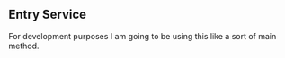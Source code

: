 
## Entry Service

For development purposes I am going to be using this like a sort of main method. 